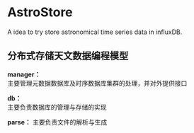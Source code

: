 # AstroStore
A idea to try store astronomical time series data in influxDB.

## 分布式存储天文数据编程模型

**manager：**   
主要管理元数据数据库及时序数据库集群的处理，并对外提供接口   

**db：**   
主要负责数据库的管理与存储的实现   


**parse：**
主要负责文件的解析与生成
